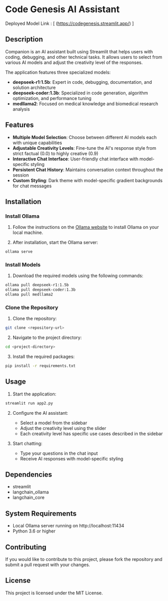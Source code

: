 # Code Genesis AI Assistant

Deployed Model Link : [ (https://codegenesis.streamlit.app/) ]
## Description
Companion is an AI assistant built using Streamlit that helps users with coding, debugging, and other technical tasks. It allows users to select from various AI models and adjust the creativity level of the responses.

The application features three specialized models:
- **deepseek-r1:1.5b**: Expert in code, debugging, documentation, and solution architecture
- **deepseek-coder:1.3b**: Specialized in code generation, algorithm optimization, and performance tuning
- **medllama2**: Focused on medical knowledge and biomedical research analysis

## Features
- **Multiple Model Selection**: Choose between different AI models each with unique capabilities
- **Adjustable Creativity Levels**: Fine-tune the AI's response style from strict factual (0.0) to highly creative (0.9)
- **Interactive Chat Interface**: User-friendly chat interface with model-specific styling
- **Persistent Chat History**: Maintains conversation context throughout the session
- **Custom Styling**: Dark theme with model-specific gradient backgrounds for chat messages

## Installation

### Install Ollama
1. Follow the instructions on the [Ollama website](https://ollama.com/docs/installation) to install Ollama on your local machine.

2. After installation, start the Ollama server:
```bash
ollama serve
```

### Install Models
1. Download the required models using the following commands:
```bash
ollama pull deepseek-r1:1.5b
ollama pull deepseek-coder:1.3b
ollama pull medllama2
```

### Clone the Repository
1. Clone the repository:
```bash
git clone <repository-url>
```

2. Navigate to the project directory:
```bash
cd <project-directory>
```

3. Install the required packages:
```bash
pip install -r requirements.txt
```

## Usage
1. Start the application:
```bash
streamlit run app2.py
```

2. Configure the AI assistant:
   - Select a model from the sidebar
   - Adjust the creativity level using the slider
   - Each creativity level has specific use cases described in the sidebar

3. Start chatting:
   - Type your questions in the chat input
   - Receive AI responses with model-specific styling

## Dependencies
- streamlit
- langchain_ollama
- langchain_core

## System Requirements
- Local Ollama server running on http://localhost:11434
- Python 3.6 or higher

## Contributing
If you would like to contribute to this project, please fork the repository and submit a pull request with your changes.

## License
This project is licensed under the MIT License.
